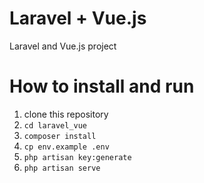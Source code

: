 # Laravel + Vue.js
Laravel and Vue.js project

# How to install and run
<ol>
	<li>clone this repository</li>
	<li><code>cd laravel_vue</code></li>
	<li><code>composer install</code></li>
	<li><code>cp env.example .env</code></li>
	<li><code>php artisan key:generate</code></li>
	<li><code>php artisan serve</code></li>
</ol>
